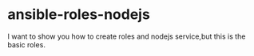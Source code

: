 # ansible-roles-nodejs
I want to show you how to create roles and nodejs service,but this is the basic roles.
